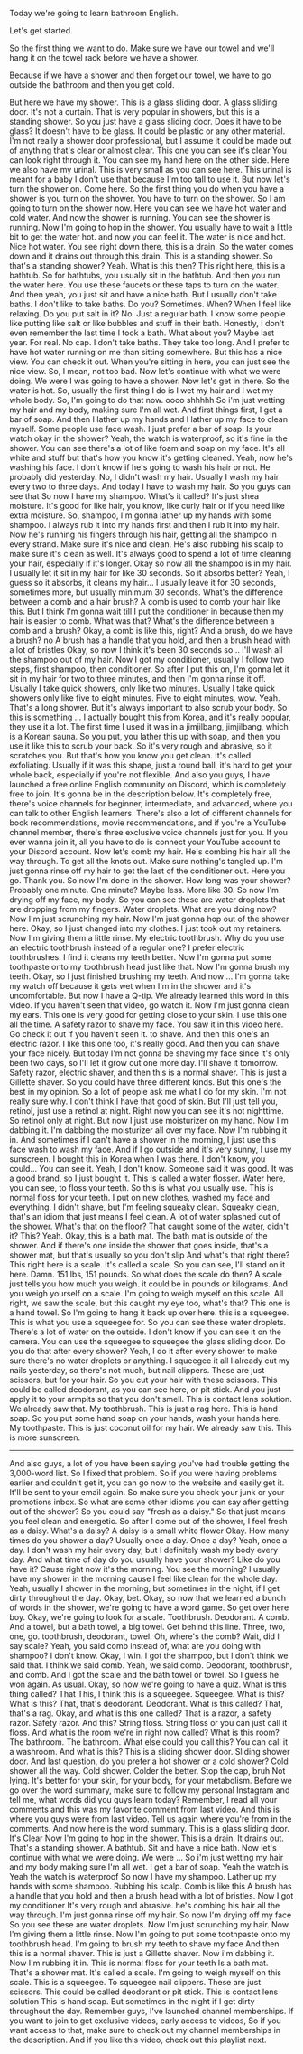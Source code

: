 Today we're going to learn bathroom English.

Let's get started.

So the first thing we want to do. Make sure we have our towel and we'll hang it on the towel rack before we have a shower.

Because if we have a shower and then forget our towel, we have to go outside the bathroom and then you get cold.

But here we have my shower.
This is a glass sliding door.
A glass sliding door.
It's not a curtain.
That is very popular in showers, but this is a standing shower.
So you just have a glass sliding door.
Does it have to be glass?
It doesn't have to be glass.
It could be plastic or any other material.
I'm not really a shower door professional, but I assume it could be made out of anything that's clear or almost clear.
This one you can see it's clear You can look right through it.
You can see my hand here on the other side.
Here we also have my urinal.
This is very small as you can see here.
This urinal is meant for a baby I don't use that because I'm too tall to use it.
But now let's turn the shower on.
Come here.
So the first thing you do when you have a shower is you turn on the shower.
You have to turn on the shower.
So I am going to turn on the shower now.
Here you can see we have hot water and cold water.
And now the shower is running.
You can see the shower is running.
Now I'm going to hop in the shower.
You usually have to wait a little bit to get the water hot.
and now you can feel it.
The water is nice and hot.
Nice hot water.
You see right down there, this is a drain.
So the water comes down and it drains out through this drain.
This is a standing shower.
So that's a standing shower?
Yeah.
What is this then?
This right here, this is a bathtub.
So for bathtubs, you usually sit in the bathtub.
And then you run the water here.
You use these faucets or these taps to turn on the water.
And then yeah, you just sit and have a nice bath.
But I usually don't take baths.
I don't like to take baths.
Do you?
Sometimes.
When?
When I feel like relaxing.
Do you put salt in it?
No.
Just a regular bath.
I know some people like putting like salt or like bubbles and stuff in their bath.
Honestly, I don't even remember the last time I took a bath.
What about you?
Maybe last year.
For real.
No cap.
I don't take baths.
They take too long.
And I prefer to have hot water running on me than sitting somewhere.
But this has a nice view.
You can check it out.
When you're sitting in here, you can just see the nice view.
So, I mean, not too bad.
Now let's continue with what we were doing. We were
I was going to have a shower.
Now let's get in there.
So the water is hot.
So, usually the first thing I do is I wet my hair and I wet my whole body.
So, I'm going to do that now.
oooo shhhhh
So i'm just wetting my hair and my body, making sure I'm all wet.
And first things first, I get a bar of soap.
And then I lather up my hands and I lather up my face to clean myself.
Some people use face wash.
I just prefer a bar of soap.
Is your watch okay in the shower?
Yeah, the watch is waterproof, so it's fine in the shower.
You can see there's a lot of like foam and soap on my face.
It's all white and stuff but that's how you know it's getting cleaned.
Yeah, now he's washing his face.
I don't know if he's going to wash his hair or not.
He probably did yesterday.
No, I didn't wash my hair.
Usually I wash my hair every two to three days.
And today I have to wash my hair.
So you guys can see that So now I have my shampoo.
What's it called?
It's just shea moisture.
It's good for like hair, you know, like curly hair or if you need like extra moisture.
So, shampoo, I'm gonna lather up my hands with some shampoo.
I always rub it into my hands first and then I rub it into my hair.
Now he's running his fingers through his hair, getting all the shampoo in every strand.
Make sure it's nice and clean.
He's also rubbing his scalp to make sure it's clean as well.
It's always good to spend a lot of time cleaning your hair, especially if it's longer.
Okay so now all the shampoo is in my hair.
I usually let it sit in my hair for like 30 seconds.
So it absorbs better?
Yeah, I guess so it absorbs, it cleans my hair... I usually leave it for 30 seconds, sometimes more, but usually minimum 30 seconds.
What's the difference between a comb and a hair brush?
A comb is used to comb your hair like this.
But I think I'm gonna wait till I put the conditioner in because then my hair is easier to comb.
What was that?
What's the difference between a comb and a brush?
Okay, a comb is like this, right?
And a brush, do we have a brush?
no
A brush has a handle that you hold, and then a brush head with a lot of bristles
Okay, so now I think it's been 30 seconds so...
I'll wash all the shampoo out of my hair.
Now I got my conditioner, usually I follow two steps, first shampoo, then conditioner.
So after I put this on, I'm gonna let it sit in my hair for two to three minutes, and then I'm gonna rinse it off.
Usually I take quick showers, only like two minutes.
Usually I take quick showers only like five to eight minutes.
Five to eight minutes, wow.
Yeah.
That's a long shower.
But it's always important to also scrub your body.
So this is something ... I actually bought this from Korea, and it's really popular, they use it a lot.
The first time I used it was in a jimjilbang, jimjilbang, which is a Korean sauna.
So you put, you lather this up with soap, and then you use it like this to scrub your back.
So it's very rough and abrasive, so it scratches you.
But that's how you know you get clean.
It's called exfoliating.
Usually if it was this shape, just a round ball, it's hard to get your whole back, especially if you're not flexible.
And also you guys, I have launched a free online English community on Discord, which is completely free to join.
It's gonna be in the description below.
It's completely free, there's voice channels for beginner, intermediate, and advanced, where you can talk to other English learners.
There's also a lot of different channels for book recommendations, movie recommendations,  and if you're a YouTube channel member, there's three exclusive voice channels just for you.
If you ever wanna join it, all you have to do is connect your YouTube account to your Discord account.
Now let's comb my hair.
He's combing his hair all the way through.
To get all the knots out.
Make sure nothing's tangled up.
I'm just gonna rinse off my hair to get the last of the conditioner out.
Here you go.
Thank you.
So now I'm done in the shower.
How long was your shower?
Probably one minute.
One minute?
Maybe less.
More like 30.
So now I'm drying off my face, my body.
So you can see these are water droplets that are dropping from my fingers.
Water droplets.
What are you doing now?
Now I'm just scrunching my hair.
Now I'm just gonna hop out of the shower here.
Okay, so I just changed into my clothes.
I just took out my retainers.
Now I'm giving them a little rinse.
My electric toothbrush.
Why do you use an electric toothbrush instead of a regular one?
I prefer electric toothbrushes.
I find it cleans my teeth better.
Now I'm gonna put some toothpaste onto my toothbrush head just like that.
Now I'm gonna brush my teeth.
Okay, so I just finished brushing my teeth.
And now ... I'm gonna take my watch off because it gets wet when I'm in the shower and it's uncomfortable.
But now I have a Q-tip.
We already learned this word in this video.
If you haven't seen that video, go watch it.
Now I'm just gonna clean my ears.
This one is very good for getting close to your skin.
I use this one all the time.
A safety razor to shave my face.
You saw it in this video here.
Go check it out if you haven't seen it.
to shave.
And then this one's an electric razor.
I like this one too, it's really good.
And then you can shave your face nicely.
But today I'm not gonna be shaving my face since it's only been two days, so I'll let it grow out one more day.
I'll shave it tomorrow.
Safety razor, electric shaver, and then this is a normal shaver.
This is just a Gillette shaver.
So you could have three different kinds.
But this one's the best in my opinion.
So a lot of people ask me what I do for my skin.
I'm not really sure why.
I don't think I have that good of skin.
But I'll just tell you, retinol, just use a retinol at night.
Right now you can see it's not nighttime.
So retinol only at night.
But now I just use moisturizer on my hand.
Now I'm dabbing it.
I'm dabbing the moisturizer all over my face.
Now I'm rubbing it in.
And sometimes if I can't have a shower in the morning, I just use this face wash to wash my face.
And if I go outside and it's very sunny, I use my sunscreen.
I bought this in Korea when I was there.
I don't know, you could...
You can see it.
Yeah, I don't know.
Someone said it was good.
It was a good brand, so I just bought it.
This is called a water flosser.
Water here, you can see, to floss your teeth.
So this is what you usually use.
This is normal floss for your teeth.
I put on new clothes, washed my face and everything.
I didn't shave, but I'm feeling squeaky clean.
Squeaky clean, that's an idiom that just means I feel clean.
A lot of water splashed out of the shower.
What's that on the floor?
That caught some of the water, didn't it?
This? Yeah.
Okay, this is a bath mat.
The bath mat is outside of the shower.
And if there's one inside the shower that goes inside, that's a shower mat, but that's usually so you don't slip 
And what's that right there?
This right here is a scale.
It's called a scale.
So you can see, I'll stand on it here.
Damn.
151 lbs, 151 pounds.
So what does the scale do then?
A scale just tells you how much you weigh.
it could be in pounds or kilograms.
And you weigh yourself on a scale.
I'm going to weigh myself on this scale.
All right, we saw the scale, but this caught my eye too, what's that?
This one is a hand towel.
So I'm going to hang it back up over here.
this is a squeegee.
This is what you use a squeegee for.
So you can see these water droplets.
There's a lot of water on the outside.
I don't know if you can see it on the camera.
You can use the squeegee to squeegee the glass sliding door.
Do you do that after every shower?
Yeah, I do it after every shower to make sure there's no water droplets or anything.
I squeegee it all I already cut my nails yesterday, so there's not much, but nail clippers.
These are just scissors, but for your hair.
So you cut your hair with these scissors.
This could be called deodorant, as you can see here, or pit stick.
And you just apply it to your armpits so that you don't smell.
This is contact lens solution.
We already saw that. My toothbrush.
This is just a rag here.
This is hand soap.
So you put some hand soap on your hands, wash your hands here.
My toothpaste.
This is just coconut oil for my hair.
We already saw this.
This is more sunscreen.

--------------
And also guys, a lot of you have been saying you've had trouble getting the 3,000-word list.
So I fixed that problem.
So if you were having problems earlier and couldn't get it,
you can go now to the website and easily get it.
It'll be sent to your email again.
So make sure you check your junk or your promotions inbox.
So what are some other idioms you can say
after getting out of the shower?
So you could say "fresh as a daisy."
So that just means you feel clean and energetic.
So after I come out of the shower,
I feel fresh as a daisy.
What's a daisy?
A daisy is a small white flower
Okay.
How many times do you shower a day?
Usually once a day.
Once a day?
Yeah, once a day.
I don't wash my hair every day,
but I definitely wash my body every day.
And what time of day do you usually have your shower?
Like do you have it?
Cause right now it's the morning.
You see the morning?
I usually have my shower in the morning
cause I feel like clean for the whole day.
Yeah, usually I shower in the morning,
but sometimes in the night,
if I get dirty throughout the day.
Okay, bet.
Okay, so now that we learned a
bunch of words in the shower,
we're going to have a word game.
So get over here boy.
Okay, we're going to look for a scale.
Toothbrush.
Deodorant.
A comb.
And a towel, but a bath towel, a big towel.
Get behind this line.
Three, two, one, go.
toothbrush, deodorant, towel.
Oh, where's the comb?
Wait, did I say scale?
Yeah, you said comb instead of,
what are you doing with shampoo?
I don't know.
Okay, I win.
I got the shampoo, but I don't think we said that.
I think we said comb.
Yeah, we said comb.
Deodorant, toothbrush, and comb.
And I got the scale and the bath towel or towel.
So I guess he won again.
As usual.
Okay, so now we're going to have a quiz.
What is this thing called?
That
This, I think this is a squeegee.
Squeegee.
What is this?
What is this?
That, that's deodorant.
Deodorant.
What is this called?
That, that's a rag.
Okay, and what is this one called?
That is a razor, a safety razor.
Safety razor.
And this?
String floss.
String floss or you can just call it floss.
And what is the room we're in right now called?
What is this room?
The bathroom.
The bathroom.
What else could you call this?
You can call it a washroom.
And what is this?
This is a sliding shower door.
Sliding shower door.
And last question,
do you prefer a hot shower or a cold shower?
Cold shower all the way.
Cold shower.
Colder the better.
Stop the cap, bruh
Not lying.
It's better for your skin, for your body,
for your metabolism.
Before we go over the word summary,
make sure to follow my personal Instagram
and tell me, what words did you guys learn today?
Remember, I read all your comments
and this was my favorite comment from last video.
And this is where you guys were from last video.
Tell us again where you're from in the comments.
And now here is the word summary.
This is a glass sliding door.
It's Clear
Now I'm going to hop in the shower.
This is a drain.
It drains out.
That's a standing shower.
A bathtub.
Sit and have a nice bath.
Now let's continue with what we were doing. We were ...
So i'm just wetting my hair and my body making sure
I'm all wet.
I get a bar of soap. Yeah the watch is
Yeah the watch is waterproof
So now I have my shampoo.
Lather up my hands with some shampoo.
Rubbing his scalp.
Comb is like this
A brush has a handle that you hold
and then a brush head with a lot of bristles.
Now I got my conditioner
It's very rough and abrasive.
he's combing his hair all the way through.
I'm just gonna rinse off my hair. So now I'm drying off my face
So you see these are water droplets.
Now I'm just scrunching my hair.
Now I'm giving them a little rinse.
Now I'm going to put some toothpaste onto
my toothbrush head.
I'm going to brush my teeth
to shave my face
And then this is a normal shaver.
This is just a Gillette shaver.
Now i'm dabbing it.
Now I'm rubbing it in.
This is normal floss for your teeth
Is a bath mat.
That's a shower mat.
It's called a scale.
I'm going to weigh myself on this scale.
This is a squeegee.
To squeegee
nail clippers.
These are just scissors.
This could be called deodorant or pit stick.
This is contact lens solution
This is hand soap.
But sometimes in the night if I get dirty throughout the day.
Remember guys, I've launched channel memberships.
If you want to join to get exclusive videos,
early access to videos,
So if you want access to that,
make sure to check out my channel memberships
in the description.
And if you like this video,
check out this playlist next.

